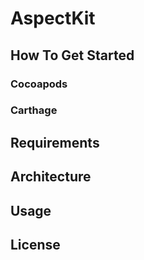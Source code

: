 # AspectKit

## How To Get Started

### Cocoapods

### Carthage


## Requirements

## Architecture

## Usage

## License
